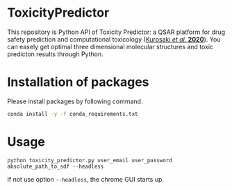 # ToxicityPredictor
This repository is Python API of Toxicity Predictor: a QSAR platform for drug safety prediction and computational toxicology ([Kurosaki *et al.* **2020**](https://pubmed.ncbi.nlm.nih.gov/33113912/)). You can easely get optimal three dimensional molecular structures and toxic predicton results through Python.

# Installation of packages
Please install packages by following command.
```bash
conda install -y -f conda_requirements.txt
```
# Usage
```
python toxicity_predictor.py user_email user_password absolute_path_to_sdf --headless
```
If not use option ```--headless```, the chrome GUI starts up.
